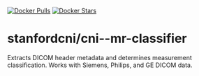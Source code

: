 [![Docker Pulls](https://img.shields.io/docker/pulls/stanfordcni/cni--mr-classifier.svg)](https://hub.docker.com/r/stanfordcni/cni--mr-classifier/)
[![Docker Stars](https://img.shields.io/docker/stars/stanfordcni/cni--mr-classifier.svg)](https://hub.docker.com/r/stanfordcni/cni--mr-classifier/)

# stanfordcni/cni--mr-classifier
Extracts DICOM header metadata and determines measurement classification. Works with Siemens, Philips, and GE DICOM data.
